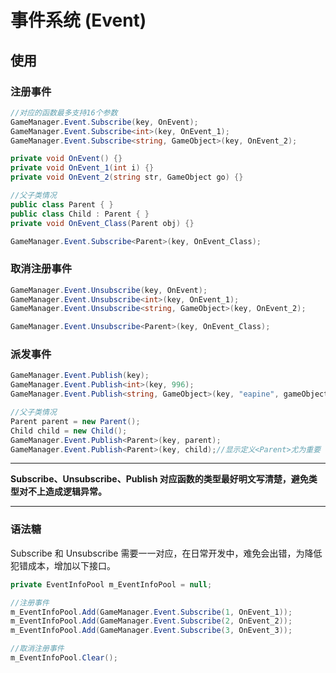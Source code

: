 # 事件系统 (Event)

## 使用

### 注册事件
```csharp
//对应的函数最多支持16个参数
GameManager.Event.Subscribe(key, OnEvent);
GameManager.Event.Subscribe<int>(key, OnEvent_1);
GameManager.Event.Subscribe<string, GameObject>(key, OnEvent_2);

private void OnEvent() {}
private void OnEvent_1(int i) {}
private void OnEvent_2(string str, GameObject go) {}

//父子类情况
public class Parent { }
public class Child : Parent { }
private void OnEvent_Class(Parent obj) {}

GameManager.Event.Subscribe<Parent>(key, OnEvent_Class);
```

### 取消注册事件
```csharp
GameManager.Event.Unsubscribe(key, OnEvent);
GameManager.Event.Unsubscribe<int>(key, OnEvent_1);
GameManager.Event.Unsubscribe<string, GameObject>(key, OnEvent_2);

GameManager.Event.Unsubscribe<Parent>(key, OnEvent_Class);
```

### 派发事件
```csharp
GameManager.Event.Publish(key);
GameManager.Event.Publish<int>(key, 996);
GameManager.Event.Publish<string, GameObject>(key, "eapine", gameObject);

//父子类情况
Parent parent = new Parent();
Child child = new Child();
GameManager.Event.Publish<Parent>(key, parent);
GameManager.Event.Publish<Parent>(key, child);//显示定义<Parent>尤为重要
```
---

**Subscribe、Unsubscribe、Publish 对应函数的类型最好明文写清楚，避免类型对不上造成逻辑异常。**

---

### 语法糖
Subscribe 和 Unsubscribe 需要一一对应，在日常开发中，难免会出错，为降低犯错成本，增加以下接口。
```csharp
private EventInfoPool m_EventInfoPool = null;

//注册事件
m_EventInfoPool.Add(GameManager.Event.Subscribe(1, OnEvent_1));
m_EventInfoPool.Add(GameManager.Event.Subscribe(2, OnEvent_2));
m_EventInfoPool.Add(GameManager.Event.Subscribe(3, OnEvent_3));

//取消注册事件
m_EventInfoPool.Clear();
```